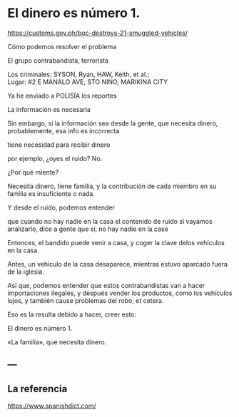 # El dinero es número 1.

https://customs.gov.ph/boc-destroys-21-smuggled-vehicles/

Cómo podemos resolver el problema 

El grupo contrabandista, terrorista

Los criminales: SYSON, Ryan, HAW, Keith, et al.;  
Lugar: #2 E MANALO AVE, STO NINO, MARIKINA CITY

Ya he enviado a POLISÍA los reportes

La información es necesaria

Sin embargo, si la información sea desde la gente,
que necesita dinero, probablemente,
esa info es incorrecta

tiene necesidad para recibir dinero

por ejemplo, ¿oyes el ruido? No.

¿Por qué miente?

Necesita dinero, tiene familia,
y la contribución de cada miembro en su familia
es insuficiente o nada.

Y desde el ruido, podemos entender

que cuando no hay nadie en la casa
el contenido de ruido si vayamos analizarlo,
dice a gente que sí, 
no hay nadie en la case

Entonces, el bandido puede venir a casa,
y coger la clave delos vehículos en la casa.

Antes, un vehículo de la casa desaparece,
mientras estuvo aparcado fuera de la iglesia.

Así que, podemos entender que estos contrabandistas
van a hacer importaciones ilegales, y después
vender los productos, como los vehículos lujos,
y también cause problemas del robo, et cetera.

Eso es la resulta debido a hacer, creer esto:

El dinero es número 1.

«La familia», que necesita dinero.


## — 


## La referencia

https://www.spanishdict.com/
